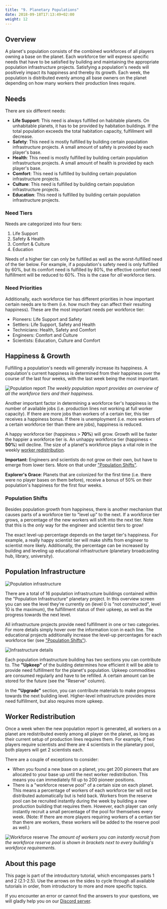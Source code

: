 ```yaml
---
title: "9. Planetary Populations"
date: 2018-09-18T17:13:49+02:00
weight: 12
---
```


## Overview
A planet's population consists of the combined workforces of all players owning a base on the planet. Each workforce tier will express specific needs that have to be satisfied by building and maintaining the appropriate population infrastructure projects. Satisfying a population's needs will positively impact its happiness and thereby its growth. Each week, the population is distributed evenly among all base owners on the planet depending on how many workers their production lines require.

## Needs
There are six different needs:
* __Life Support__: This need is always fulfilled on habitable planets. On unhabitable planets, it has to be provided by habitation buildings. If the total population exceeds the total habitation capacity, fulfillment will decrease.
* __Safety__: This need is mostly fulfilled by building certain population infrastructure projects. A small amount of safety is provided by each player's base.
* __Health__: This need is mostly fulfilled by building certain population infrastructure projects. A small amount of health is provided by each player's base.
* __Comfort__: This need is fulfilled by building certain population infrastructure projects.
* __Culture__: This need is fulfilled by building certain population infrastructure projects.
* __Education__: This need is fulfilled by building certain population infrastructure projects.

### Need Tiers
Needs are categorized into four tiers:
1. Life Support
2. Safety & Health
3. Comfort & Culture
4. Education

Needs of a higher tier can only be fulfilled as well as the worst-fulfilled need of the tier below. For example, if a population's safety need is only fulfilled by 60%, but its comfort need is fulfilled by 80%, the effective comfort need fulfillment will be reduced to 60%. This is the case for *all* workforce tiers.

### Need Priorities

Additionally, each workforce tier has different priorities in how important certain needs are to them (i.e. how much they can affect their resulting happiness). These are the most important needs per workforce tier:
* Pioneers: Life Support and Safety
* Settlers: Life Support, Safety and Health
* Technicians: Health, Safety and Comfort
* Engineers: Comfort and Culture
* Scientists: Education, Culture and Comfort

## Happiness & Growth

Fulfilling a population's needs will generally increase its happiness. A population's current happiness is determined from their happiness over the course of the last four weeks, with the last week being the most important.

![Population report](population-report.jpg)
_The weekly population report provides an overview of all the workforce tiers and their happiness._

Another important factor in determining a workforce tier's happiness is the number of available jobs (i.e. production lines not working at full worker capacity). If there are more jobs than workers of a certain tier, this tier receives a happiness bonus. If there is unemployment (i.e. more workers of a certain workforce tier than there are jobs), happiness is reduced.

A happy workforce tier (happiness > __70%__) will grow. Growth will be faster the happier a workforce tier is. An unhappy workforce tier (happiness < __50%__) will decline. The size of a planet's workforce plays a vital role in the weekly [worker redistribution](#worker-redistribution).

__Important:__ Engineers and scientists do not grow on their own, but have to emerge from lower tiers. More on that under ["Population Shifts"](#population-shifts).

__Explorer's Grace__: Planets that are colonized for the first time (i.e. there were no player bases on them before), receive a bonus of 50% on their population's happiness for the first four weeks.

### Population Shifts
Besides population growth from happiness, there is another mechanism that causes parts of a workforce tier to "level up" to the next. If a workforce tier grows, a percentage of the new workers will shift into the next tier. Note that this is the _only_ way for the engineer and scientist tiers to grow!

The exact level-up percentage depends on the target tier's happiness. For example, a really happy scientist tier will make shifts from engineer to scientist more likely. Additionally, the percentage can be increased by building and leveling up educational infrastructure (planetary broadcasting hub, library, university).

## Population Infrastructure
![Population infrastructure](population-infrastructure.png)

There are a total of 16 population infrastructure buildings contained within the "Population Infrastructure" planetary project. In this overview screen you can see the level they're currently on (level 0 is "not constructed", level 10 is the maximum), the fulfillment status of their upkeep, as well as the progress towards the next level.

All infrastructure projects provide need fulfillment in one or two categories. For more details simply hover over the information icon in each line. The educational projects additionally increase the level-up percentages for each workforce tier (see ["Population Shifts"](#population-shifts)).

![Infrastructure details](population-upkeep.jpg)

Each population infrastructure building has two sections you can contribute to. The __"Upkeep"__ of the building determines how efficient it will be able to provide need fulfillment for the planet's population. Upkeep commodities are consumed regularly and have to be refilled. A certain amount can be stored for the future (see the "Reserve" column).

In the __"Upgrade"__ section, you can contribute materials to make progress towards the next building level. Higher-level infrastructure provides more need fulfillment, but also requires more upkeep.

## Worker Redistribution
Once a week when the new population report is generated, all workers on a planet are redistributed evenly among all player on the planet, as long as their current setup of production lines requires them. For example, if two players require scientists and there are 4 scientists in the planetary pool, both players will get 2 scientists each.

There are a couple of exceptions to consider:
* When you found a new base on a planet, you get 200 pioneers that are allocated to your base up until the next worker redistribution. This means you can immediately fill up to 200 pioneer positions.
* There is a "workforce reserve pool" of a certain size on each planet. This means a percentage of workers of each workforce tier will not be distributed automatically but is held back. Workers from the reserve pool can be recruited instantly during the week by building a new production building that requires them. However, each player can only instantly recruit a small percentage of the pool for themselves every week. (Note: If there are more players requiring workers of a certian tier than there are workers, these workers will be added to the reserve pool as well.)

![Workforce reserve](workforce-reserve.png)
_The amount of workers you can instantly recruit from the workforce reserve pool is shown in brackets next to every building's workforce requirements._

## About this page

This page is part of the introductory tutorial, which encompasses parts 1 and 2 (2.1-2.5). Use the arrows on the sides to cycle through all available tutorials in order, from introductory to more and more specific topics.

If you encounter an error or cannot find the answers to your questions, we will gladly help you on our [Discord server](https://discordapp.com/invite/G7gj7PT).